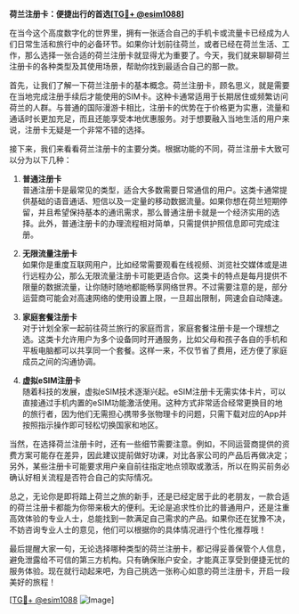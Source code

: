 **荷兰注册卡：便捷出行的首选[[TG💪+ @esim1088](https://t.me/s/esim1088)]**

在当今这个高度数字化的世界里，拥有一张适合自己的手机卡或流量卡已经成为人们日常生活和旅行中的必备环节。如果你计划前往荷兰，或者已经在荷兰生活、工作，那么选择一张合适的荷兰注册卡就显得尤为重要了。今天，我们就来聊聊荷兰注册卡的各种类型及其使用场景，帮助你找到最适合自己的那一款。

首先，让我们了解一下荷兰注册卡的基本概念。荷兰注册卡，顾名思义，就是需要在当地完成注册手续后才能使用的SIM卡。这种卡通常适用于长期居住或频繁访问荷兰的人群。与普通的国际漫游卡相比，注册卡的优势在于价格更为实惠，流量和通话时长更加充足，而且还能享受本地优惠服务。对于想要融入当地生活的用户来说，注册卡无疑是一个非常不错的选择。

接下来，我们来看看荷兰注册卡的主要分类。根据功能的不同，荷兰注册卡大致可以分为以下几种：

1. **普通注册卡**  
   普通注册卡是最常见的类型，适合大多数需要日常通信的用户。这类卡通常提供基础的语音通话、短信以及一定量的移动数据流量。如果你想在荷兰短期停留，并且希望保持基本的通讯需求，那么普通注册卡就是一个经济实用的选择。此外，普通注册卡的办理流程相对简单，只需提供护照信息即可完成注册。

2. **无限流量注册卡**  
   如果你是重度互联网用户，比如经常需要观看在线视频、浏览社交媒体或是进行远程办公，那么无限流量注册卡可能更适合你。这类卡的特点是每月提供不限量的数据流量，让你随时随地都能畅享网络世界。不过需要注意的是，部分运营商可能会对高速网络的使用设置上限，一旦超出限制，网速会自动降速。

3. **家庭套餐注册卡**  
   对于计划全家一起前往荷兰旅行的家庭而言，家庭套餐注册卡是一个理想之选。这类卡允许用户为多个设备同时开通服务，比如父母和孩子各自的手机和平板电脑都可以共享同一个套餐。这样一来，不仅节省了费用，还方便了家庭成员之间的沟通协调。

4. **虚拟eSIM注册卡**  
   随着科技的发展，虚拟eSIM技术逐渐兴起。eSIM注册卡无需实体卡片，可以直接通过手机内置的eSIM功能激活使用。这种方式非常适合经常更换目的地的旅行者，因为他们无需担心携带多张物理卡的问题，只需下载对应的App并按照指示操作即可轻松切换国家和地区。

当然，在选择荷兰注册卡时，还有一些细节需要注意。例如，不同运营商提供的资费方案可能存在差异，因此建议提前做好功课，对比各家公司的产品后再做决定；另外，某些注册卡可能要求用户亲自前往指定地点领取或激活，所以在购买前务必确认好相关流程是否符合自己的实际情况。

总之，无论你是即将踏上荷兰之旅的新手，还是已经定居于此的老朋友，一款合适的荷兰注册卡都能为你带来极大的便利。无论是追求性价比的普通用户，还是注重高效体验的专业人士，总能找到一款满足自己需求的产品。如果你还在犹豫不决，不妨咨询专业人士的意见，他们可以根据你的具体情况进行个性化推荐哦！

最后提醒大家一句，无论选择哪种类型的荷兰注册卡，都记得妥善保管个人信息，避免泄露给不可信的第三方机构。只有确保账户安全，才能真正享受到便捷无忧的服务体验。现在就行动起来吧，为自己挑选一张称心如意的荷兰注册卡，开启一段美好的旅程！

[[TG💪+ @esim1088](https://t.me/s/esim1088) ![Image](https://i.postimg.cc/4NQfJmqS/Snipaste-2025-05-13-00-14-12.png)]